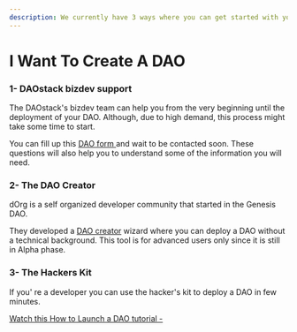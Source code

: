 ```yaml
---
description: We currently have 3 ways where you can get started with your DAO!
---
```


# I Want To Create A DAO

### **1-** DAOstack bizdev support

The DAOstack's bizdev team can help you from the very beginning until the deployment of your DAO. Although, due to high demand, this process might take some time to start.

You can fill up this [DAO form ](https://docs.google.com/forms/d/e/1FAIpQLSedkvfFK1rsXcDUL3DCDcl5Wx1nOh2S0tb5P_xQdDlSjqsLZg/viewform)and wait to be contacted soon. These questions will also help you to understand some of the information you will need.

### **2-** The DAO Creator

dOrg is a self organized developer community that started in the Genesis DAO.

They developed a [DAO creator](https://dorg.tech/#/dapp) wizard where you can deploy a DAO without a technical background. This tool is for advanced users only since it is still in Alpha phase.

### 3- The Hackers Kit

If you' re a developer you can use the hacker's kit to deploy a DAO in few minutes.

[Watch this How to Launch a DAO tutorial - ](https://www.loom.com/share/80959a30d0be4986b59586b2f5d27ca1%20)

